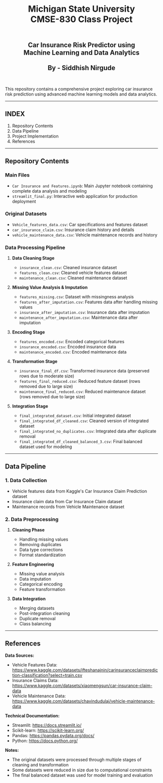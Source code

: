 <h1 align="center">Michigan State University<br/>
CMSE-830 Class Project<br/></h1>

<h2 align="center"><br/>
Car Insurance Risk Predictor using<br/>
Machine Learning and Data Analytics<br/>
<br/>
By - Siddhish Nirgude</h2><br/>

This repository contains a comprehensive project exploring car insurance risk prediction using advanced machine learning models and data analytics.

---------------------------------
INDEX
---------------------------------
1. Repository Contents
2. Data Pipeline
3. Project Implementation
4. References

---------------------------------
Repository Contents
---------------------------------
### Main Files
- `Car Insurance and Features.ipynb`: Main Jupyter notebook containing complete data analysis and modeling
- `streamlit_final.py`: Interactive web application for production deployment

### Original Datasets
- `Vehicle_features_data.csv`: Car specifications and features dataset
- `car_insurance_claim.csv`: Insurance claim history and details
- `vehicle_maintenance_data.csv`: Vehicle maintenance records and history

### Data Processing Pipeline

1. **Data Cleaning Stage**
   - `insurance_clean.csv`: Cleaned insurance dataset
   - `features_clean.csv`: Cleaned vehicle features dataset
   - `maintenance_clean.csv`: Cleaned maintenance dataset

2. **Missing Value Analysis & Imputation**
   - `features_missing.csv`: Dataset with missingness analysis
   - `features_after_imputation.csv`: Features data after handling missing values
   - `insurance_after_imputation.csv`: Insurance data after imputation
   - `maintenance_after_imputation.csv`: Maintenance data after imputation

3. **Encoding Stage**
   - `features_encoded.csv`: Encoded categorical features
   - `insurance_encoded.csv`: Encoded insurance data
   - `maintenance_encoded.csv`: Encoded maintenance data

4. **Transformation Stage**
   - `insurance_final_df.csv`: Transformed insurance data (preserved rows due to moderate size)
   - `features_final_reduced.csv`: Reduced feature dataset (rows removed due to large size)
   - `maintenance_final_reduced.csv`: Reduced maintenance dataset (rows removed due to large size)

5. **Integration Stage**
   - `final_integrated_dataset.csv`: Initial integrated dataset
   - `final_integrated_df_cleaned.csv`: Cleaned version of integrated dataset
   - `final_integrated_no_duplicates.csv`: Integrated data after duplicate removal
   - `final_integrated_df_cleaned_balanced_3.csv`: Final balanced dataset used for modeling

----------------------------------
Data Pipeline
----------------------------------

### 1. Data Collection
- Vehicle features data from Kaggle's Car Insurance Claim Prediction dataset
- Insurance claim data from Car Insurance Claim dataset
- Maintenance records from Vehicle Maintenance dataset

### 2. Data Preprocessing
1. **Cleaning Phase**
   - Handling missing values
   - Removing duplicates
   - Data type corrections
   - Format standardization

2. **Feature Engineering**
   - Missing value analysis
   - Data imputation
   - Categorical encoding
   - Feature transformation

3. **Data Integration**
   - Merging datasets
   - Post-integration cleaning
   - Duplicate removal
   - Class balancing

----------------------------------
References
----------------------------------

**Data Sources:**
- Vehicle Features Data: https://www.kaggle.com/datasets/ifteshanajnin/carinsuranceclaimprediction-classification?select=train.csv
- Insurance Claims Data: https://www.kaggle.com/datasets/xiaomengsun/car-insurance-claim-data
- Vehicle Maintenance Data: https://www.kaggle.com/datasets/chavindudulaj/vehicle-maintenance-data

**Technical Documentation:**
- Streamlit: https://docs.streamlit.io/
- Scikit-learn: https://scikit-learn.org/
- Pandas: https://pandas.pydata.org/docs/
- Python: https://docs.python.org/

**Notes:**
- The original datasets were processed through multiple stages of cleaning and transformation
- Some datasets were reduced in size due to computational constraints
- The final balanced dataset was used for model training and evaluation
